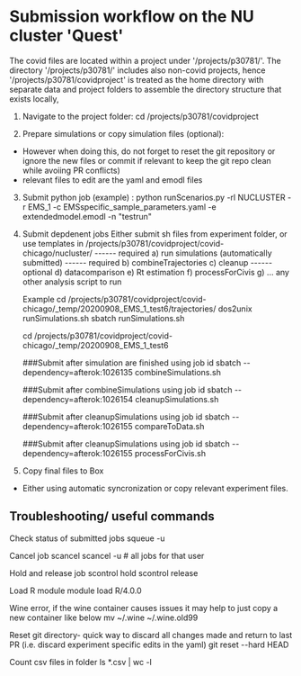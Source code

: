 
# Submission workflow on the NU cluster 'Quest'

The covid files are located within a project under '/projects/p30781/'.
The directory '/projects/p30781/' includes also non-covid projects, hence '/projects/p30781/covidproject' is treated as the home directory with separate data and project folders to assemble the directory structure that exists locally,

1. Navigate to the project folder: 
	cd  /projects/p30781/covidproject

2. Prepare simulations or copy simulation files (optional):
  - However when doing this, do not forget to reset the git repository or ignore the new files or commit if relevant to keep the git repo clean while avoiing PR conflicts)
  - relevant files to edit are the yaml and emodl files
  
3. Submit python job (example) : 
	python runScenarios.py -rl NUCLUSTER -r EMS_1 -c EMSspecific_sample_parameters.yaml -e extendedmodel.emodl  -n "testrun"
	
4. Submit depdenent jobs
 Either submit sh files from experiment folder, or use templates in /projects/p30781/covidproject/covid-chicago/nucluster/
  ------ required
  a) run simulations (automatically submitted)
  ------ required
  b) combineTrajectories 
  c) cleanup
  ------ optional
  d) datacomparison
  e) Rt estimation
  f) processForCivis 
  g) ... any other analysis script to run


	Example 
	cd /projects/p30781/covidproject/covid-chicago/_temp/20200908_EMS_1_test6/trajectories/
	dos2unix runSimulations.sh
	sbatch runSimulations.sh
	
	cd /projects/p30781/covidproject/covid-chicago/_temp/20200908_EMS_1_test6
	
	###Submit after simulation are finished using job id
	sbatch --dependency=afterok:1026135 combineSimulations.sh
	
	###Submit after combineSimulations using job id
	sbatch --dependency=afterok:1026154 cleanupSimulations.sh
	
	###Submit after cleanupSimulations using job id
	sbatch --dependency=afterok:1026155 compareToData.sh
	
	###Submit after cleanupSimulations using job id
	sbatch --dependency=afterok:1026155 processForCivis.sh


5. Copy final files to Box
 - Either using automatic syncronization or copy relevant experiment files.
 
 
## Troubleshooting/ useful commands

Check status of submitted jobs 
squeue -u <username>

Cancel job
scancel <jobid>
scancel -u <username>  # all jobs for that user 

Hold and release job
scontrol hold  <jobid>
scontrol release  <jobid>

Load R module
  module load R/4.0.0

Wine error, if the wine container causes issues it may help to just copy a new container like below
  mv ~/.wine ~/.wine.old99

Reset git directory- quick way to discard all changes made and return to last PR (i.e. discard experiment specific edits in the yaml)
  git reset --hard HEAD

Count csv files in folder 
  ls *.csv | wc -l
  
  
  
  